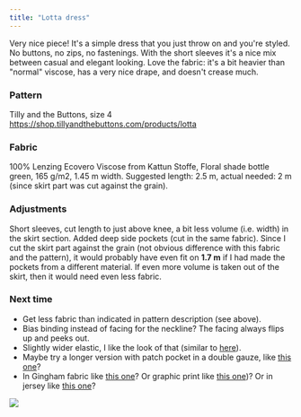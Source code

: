 ```yaml
---
title: "Lotta dress"
---
```


Very nice piece! It's a simple dress that you just throw on and you're styled. No buttons, no zips, no fastenings. With the short sleeves it's a nice mix between casual and elegant looking. Love the fabric: it's a bit heavier than "normal" viscose, has a very nice drape, and doesn't crease much. 

### Pattern
Tilly and the Buttons, size 4 https://shop.tillyandthebuttons.com/products/lotta

### Fabric
100% Lenzing Ecovero Viscose from Kattun Stoffe, Floral shade bottle green, 165 g/m2, 1.45 m width. Suggested length: 2.5 m, actual needed: 2 m (since skirt part was cut against the grain). 

### Adjustments
Short sleeves, cut length to just above knee, a bit less volume (i.e. width) in the skirt section. Added deep side pockets (cut in the same fabric). Since I cut the skirt part against the grain (not obvious difference with this fabric and the pattern), it would probably have even fit on **1.7 m** if I had made the pockets from a different material. If even more volume is taken out of the skirt, then it would need even less fabric. 

### Next time
- Get less fabric than indicated in pattern description (see above).
- Bias binding instead of facing for the neckline? The facing always flips up and peeks out. 
- Slightly wider elastic, I like the look of that (similar to [here](https://www.instagram.com/p/CfLf1UFMzfJ/)).
- Maybe try a longer version with patch pocket in a double gauze, like [this one](https://www.instagram.com/p/CevjUlwsH4J/?)?
- In Gingham fabric like [this one](https://www.instagram.com/p/CrTy5Yws9p8/)? Or graphic print like [this one](https://www.instagram.com/p/CsIihHxsnau/))? Or in jersey like [this one](https://www.instagram.com/p/CsqPMfrMm9t/)?


![](projects/attachments/DSCF7705.jpg)